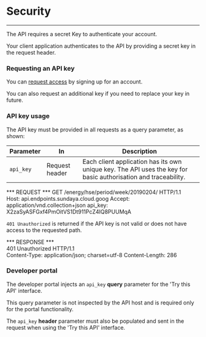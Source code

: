 # Security
---

The API requires a secret Key to authenticate your account. 

Your client application authenticates to the API by providing a secret key in the request header.

### Requesting an API key

You can [request access](mailto:admin@api.sundaya.com) by signing up for an account. 

You can also request an additional key if you need to replace your key in future.

### API key usage

The API key must be provided in all requests as a query parameter, as shown:

Parameter | In | Description
--- | --- | ---
`api_key` | Request header | Each client application has its own unique key. The API uses the key for basic authorisation and traceability. 


*** REQUEST ***	
GET /energy/hse/period/week/20190204/ HTTP/1.1	
Host: api.endpoints.sundaya.cloud.goog
Accept: application/vnd.collection+json	
api_key: X2zaSyASFGxf4PmOitVS1Dt911PcZ4IQ8PUUMqA


`401 Unauthorized` is returned if the API key is not valid or does not have access to the requested path.

*** RESPONSE ***	
401 Unauthorized HTTP/1.1	
Content-Type: application/json; charset=utf-8
Content-Length: 286

### Developer portal 

The developer portal injects an `api_key` **query** parameter for the 'Try this API' interface.

This query parameter is not inspected by the API host and is required only for the portal functionality. 

The `api_key` **header** parameter must also be populated and sent in the request when using the 'Try this API' interface. 
